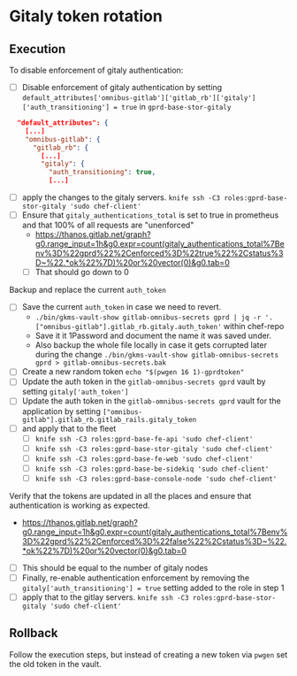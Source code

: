 # Gitaly token rotation

## Execution

To disable enforcement of gitaly authentication:
- [ ] Disable enforcement of gitaly authentication by setting `default_attributes['omnibus-gitlab']['gitlab_rb']['gitaly']['auth_transitioning'] = true` in `gprd-base-stor-gitaly`
```json
  "default_attributes": {
    [...]
    "omnibus-gitlab": {
      "gitlab_rb": {
        [...]
        "gitaly": {
          "auth_transitioning": true,
          [...]
```

- [ ] apply the changes to the gitaly servers. `knife ssh -C3 roles:gprd-base-stor-gitaly 'sudo chef-client'`
- [ ] Ensure that `gitaly_authentications_total` is set to true in prometheus and that 100% of all requests are "unenforced"
  - https://thanos.gitlab.net/graph?g0.range_input=1h&g0.expr=count(gitaly_authentications_total%7Benv%3D%22gprd%22%2Cenforced%3D%22true%22%2Cstatus%3D~%22.*ok%22%7D)%20or%20vector(0)&g0.tab=0
  - [ ] That should go down to 0

Backup and replace the current `auth_token`
- [ ] Save the current `auth_token` in case we need to revert.
   - `./bin/gkms-vault-show gitlab-omnibus-secrets gprd | jq -r '.["omnibus-gitlab"].gitlab_rb.gitaly.auth_token'` within chef-repo
  - Save it it 1Password and document the name it was saved under.
  - Also backup the whole file locally in case it gets corrupted later during the change `./bin/gkms-vault-show gitlab-omnibus-secrets gprd > gitlab-omnibus-secrets.bak`
- [ ] Create a new random token `echo "$(pwgen 16 1)-gprdtoken"`
- [ ] Update the auth token in the `gitlab-omnibus-secrets gprd` vault by setting `gitaly['auth_token']`
- [ ] Update the auth token  in the `gitlab-omnibus-secrets gprd` vault for the application by setting `["omnibus-gitlab"].gitlab_rb.gitlab_rails.gitaly_token`
- [ ] and apply that to the fleet
  - [ ] `knife ssh -C3 roles:gprd-base-fe-api 'sudo chef-client'`
  - [ ] `knife ssh -C3 roles:gprd-base-stor-gitaly 'sudo chef-client'`
  - [ ] `knife ssh -C3 roles:gprd-base-fe-web 'sudo chef-client'`
  - [ ] `knife ssh -C3 roles:gprd-base-be-sidekiq 'sudo chef-client'`
  - [ ] `knife ssh -C3 roles:gprd-base-console-node 'sudo chef-client'`

Verify that the tokens are updated in all the places and ensure that authentication is working as expected.
 - https://thanos.gitlab.net/graph?g0.range_input=1h&g0.expr=count(gitaly_authentications_total%7Benv%3D%22gprd%22%2Cenforced%3D%22false%22%2Cstatus%3D~%22.*ok%22%7D)%20or%20vector(0)&g0.tab=0
  - [ ] This should be equal to the number of gitaly nodes
- [ ] Finally, re-enable authentication enforcement by removing the `gitaly['auth_transitioning'] = true` setting added to the role in step 1
- [ ] apply that to the gitlay servers. `knife ssh -C3 roles:gprd-base-stor-gitaly 'sudo chef-client'`

## Rollback

Follow the execution steps, but instead of creating a new token via `pwgen` set the old token in the vault.

